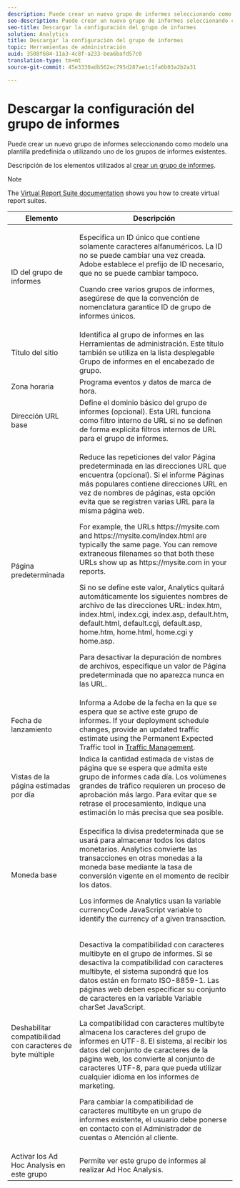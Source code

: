 ```yaml
---
description: Puede crear un nuevo grupo de informes seleccionando como modelo una plantilla predefinida o utilizando uno de los grupos de informes existentes.
seo-description: Puede crear un nuevo grupo de informes seleccionando como modelo una plantilla predefinida o utilizando uno de los grupos de informes existentes.
seo-title: Descargar la configuración del grupo de informes
solution: Analytics
title: Descargar la configuración del grupo de informes
topic: Herramientas de administración
uuid: 3508f684-11a3-4c8f-a233-bea6bafd57c0
translation-type: tm+mt
source-git-commit: 45e3330adb562ec795d287ae1c1fa6b03a2b2a31

---
```



# Descargar la configuración del grupo de informes

Puede crear un nuevo grupo de informes seleccionando como modelo una plantilla predefinida o utilizando uno de los grupos de informes existentes.

Descripción de los elementos utilizados al [crear un grupo de informes](/help/admin/c-manage-report-suites/c-new-report-suite/t-create-a-report-suite.md).

>[!NOTE]
>
>The [Virtual Report Suite documentation](/help/components/vrs/c-workflow-vrs/vrs-create.md) shows you how to create virtual report suites.

<table id="table_F739FBD8DB8D409E916F12F61C5953D0"> 
 <thead> 
  <tr> 
   <th colname="col1" class="entry"> Elemento </th> 
   <th colname="col2" class="entry"> Descripción </th> 
  </tr> 
 </thead>
 <tbody> 
  <tr> 
   <td colname="col1"> <span class="wintitle">ID del grupo de informes </span> </td> 
   <td colname="col2"> <p>Especifica un ID único que contiene solamente caracteres alfanuméricos. La ID no se puede cambiar una vez creada. Adobe establece el prefijo de ID necesario, que no se puede cambiar tampoco. </p> <p>Cuando cree varios grupos de informes, asegúrese de que la convención de nomenclatura garantice ID de grupo de informes únicos. </p> </td> 
  </tr> 
  <tr> 
   <td colname="col1"> <span class="wintitle"> Título del sitio</span> </td> 
   <td colname="col2">Identifica al grupo de informes en las <span class="wintitle">Herramientas de administración</span>. Este título también se utiliza en la lista desplegable <span class="wintitle">Grupo de informes</span> en el encabezado de grupo. </td> 
  </tr> 
  <tr> 
   <td colname="col1"> <span class="wintitle"> Zona horaria</span> </td> 
   <td colname="col2"> Programa eventos y datos de marca de hora. </td> 
  </tr> 
  <tr> 
   <td colname="col1"> <span class="wintitle"> Dirección URL base</span> </td> 
   <td colname="col2"> Define el dominio básico del grupo de informes (opcional). Esta URL funciona como filtro interno de URL si no se definen de forma explícita filtros internos de URL para el grupo de informes. </td> 
  </tr> 
  <tr> 
   <td colname="col1"> <span class="wintitle"> Página predeterminada</span> </td> 
   <td colname="col2"> <p>Reduce las repeticiones del valor <span class="wintitle">Página predeterminada</span> en las direcciones URL que encuentra (opcional). Si el informe <span class="wintitle">Páginas más populares</span> contiene direcciones URL en vez de nombres de páginas, esta opción evita que se registren varias URL para la misma página web. </p> <p>For example, the URLs<span class="filepath"> https://mysite.com</span> and <span class="filepath"> https://mysite.com/index.html</span> are typically the same page. You can remove extraneous filenames so that both these URLs show up as <span class="filepath"> https://mysite.com</span> in your reports. </p> <p>Si no se define este valor, Analytics quitará automáticamente los siguientes nombres de archivo de las direcciones URL: <span class="filepath">index.htm</span>, <span class="filepath">index.html</span>, <span class="filepath">index.cgi</span>, <span class="filepath">index.asp</span>, <span class="filepath">default.htm</span>, <span class="filepath">default.html</span>, <span class="filepath">default.cgi</span>, <span class="filepath">default.asp</span>, <span class="filepath">home.htm</span>, <span class="filepath">home.html</span>, <span class="filepath">home.cgi</span> y <span class="filepath">home.asp</span>. </p> <p>Para desactivar la depuración de nombres de archivos, especifique un valor de Página predeterminada que no aparezca nunca en las URL. </p> </td> 
  </tr> 
  <tr> 
   <td colname="col1"> <p>Fecha de lanzamiento </p> </td> 
   <td colname="col2">Informa a Adobe de la fecha en la que se espera que se active este grupo de informes. If your deployment schedule changes, provide an updated traffic estimate using the <span class="wintitle"> Permanent Expected Traffic</span> tool in <a href="/help/admin/c-traffic-management/traffic-management.md" format="dita" scope="local"> Traffic Management</a>. </td> 
  </tr> 
  <tr> 
   <td colname="col1"> <span class="wintitle"> Vistas de la página estimadas por día</span> </td> 
   <td colname="col2"> Indica la cantidad estimada de vistas de página que se espera que admita este grupo de informes cada día. Los volúmenes grandes de tráfico requieren un proceso de aprobación más largo. Para evitar que se retrase el procesamiento, indique una estimación lo más precisa que sea posible. </td> 
  </tr> 
  <tr> 
   <td colname="col1"> <span class="wintitle"> Moneda base</span> </td> 
   <td colname="col2"> <p>Especifica la divisa predeterminada que se usará para almacenar todos los datos monetarios. Analytics convierte las transacciones en otras monedas a la moneda base mediante la tasa de conversión vigente en el momento de recibir los datos. </p> <p> Los informes de Analytics usan la variable <span class="varname"> currencyCode</span> JavaScript variable to identify the currency of a given transaction. </p> </td> 
  </tr> 
  <tr> 
   <td colname="col1"> <span class="wintitle"> Deshabilitar compatibilidad con caracteres de byte múltiple </span> </td> 
   <td colname="col2"> <p>Desactiva la compatibilidad con caracteres multibyte en el grupo de informes. Si se desactiva la compatibilidad con caracteres multibyte, el sistema supondrá que los datos están en formato ISO-8859-1. Las páginas web deben especificar su conjunto de caracteres en la variable Variable <span class="varname"> charSet</span> JavaScript. </p> <p>La compatibilidad con caracteres multibyte almacena los caracteres del grupo de informes en UTF-8. El sistema, al recibir los datos del conjunto de caracteres de la página web, los convierte al conjunto de caracteres UTF-8, para que pueda utilizar cualquier idioma en los informes de marketing. </p> <p>Para cambiar la compatibilidad de caracteres multibyte en un grupo de informes existente, el usuario debe ponerse en contacto con el Administrador de cuentas o Atención al cliente. </p> </td> 
  </tr> 
  <tr> 
   <td colname="col1"> <span class="wintitle"> Activar los Ad Hoc Analysis en este grupo</span> </td> 
   <td colname="col2"> Permite ver este grupo de informes al realizar Ad Hoc Analysis. </td> 
  </tr> 
 </tbody> 
</table>

